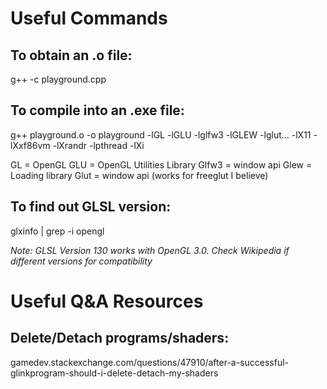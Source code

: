Useful Commands
===============

To obtain an .o file:
---------------------
g++ -c playground.cpp

To compile into an .exe file:
-----------------------------
g++ playground.o -o playground -lGL -lGLU -lglfw3 -lGLEW -lglut... -lX11 -lXxf86vm -lXrandr -lpthread -lXi

GL = OpenGL
GLU = OpenGL Utilities Library
Glfw3 = window api
Glew = Loading library
Glut = window api (works for freeglut I believe)

To find out GLSL version:
-----------------------------
glxinfo | grep -i opengl 

_Note: GLSL Version 130 works with OpenGL 3.0. Check Wikipedia if different versions for compatibility_


Useful Q&A Resources
====================

Delete/Detach programs/shaders:
-------------------------------
gamedev.stackexchange.com/questions/47910/after-a-successful-glinkprogram-should-i-delete-detach-my-shaders
